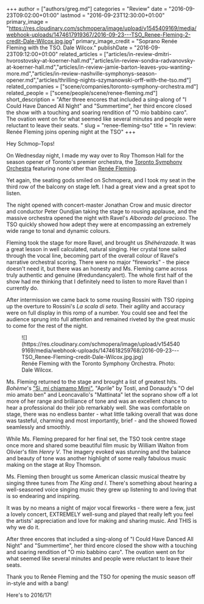 +++
author = ["authors/greg.md"]
categories = "Review"
date = "2016-09-23T09:02:00+01:00"
lastmod = "2016-09-23T12:30:00+01:00"
primary_image = "https://res.cloudinary.com/schmopera/image/upload/v1545409169/media/webhook-uploads/1474617919367/2016-09-23---TSO_Renee-Fleming-2-credit-Dale-Wilcox.jpg.jpg"
primary_image_credit = "Soprano Renée Fleming with the TSO. Dale Wilcox."
publishDate = "2016-09-23T09:12:00+01:00"
related_articles = ["articles/in-review-dmitri-hvorostovsky-at-koerner-hall.md","articles/in-review-sondra-radvanovsky-at-koerner-hall.md","articles/in-review-jamie-barton-leaves-you-wanting-more.md","articles/in-review-nashville-symphonys-season-opener.md","articles/thrilling-nights-szymanowski-orff-with-the-tso.md"]
related_companies = ["scene/companies/toronto-symphony-orchestra.md"]
related_people = ["scene/people/scene/renee-fleming.md"]
short_description = "After three encores that included a sing-along of &quot;I Could Have Danced All Night&quot; and &quot;Summertime&quot;, her third encore closed the show with a touching and soaring rendition of &quot;O mio babbino caro&quot;. The ovation went on for what seemed like several minutes and people were reluctant to leave their seats. "
slug = "renee-fleming-tso"
title = "In review: Renée Fleming joins opening night at the TSO"
+++

Hey Schmop-Tops!

On Wednesday night, I made my way over to Roy Thomson Hall for the season opener of Toronto's premier orchestra, the [Toronto Symphony Orchestra](/scene/companies/toronto-symphony-orchestra/) featuring none other than [Renée Fleming](/scene/people/renee-fleming/). 

Yet again, the seating gods smiled on Schmopera, and I took my seat in the third row of the balcony on stage left. I had a great view and a great spot to listen. 

The night opened with concert-master Jonathan Crow and music director and conductor Peter Oundjian taking the stage to rousing applause, and the massive orchestra opened the night with Ravel's *Alborado del gracioso*. The TSO quickly showed how adept they were at encompassing an extremely wide range to tonal and dynamic colours. 

Fleming took the stage for more Ravel, and brought us *Shéhérazade*. It was a great lesson in well calculated, natural singing. Her crystal tone sailed through the vocal line, becoming part of the overall colour of Ravel's narrative orchestral scoring. There were no major "fireworks" - the piece doesn't need it, but there was an honesty and Ms. Fleming came across truly authentic and genuine (#redundancyalert). The whole first half of the show had me thinking that I definitely need to listen to more Ravel than I currently do. 

After intermission we came back to some rousing Rossini with TSO ripping up the overture to Rossini's *La scala di seta*. Their agility and accuracy were on full display in this romp of a number. You could see and feel the audience sprung into full attention and remained riveted by the great music to come for the rest of the night. 

<figure data-type="image">
![](https://res.cloudinary.com/schmopera/image/upload/v1545409169/media/webhook-uploads/1474618259768/2016-09-23---TSO_Renee-Fleming-credit-Dale-Wilcox.jpg.jpg)
<figcaption>Renée Fleming with the Toronto Symphony Orchestra. Photo: Dale Wilcox.</figcaption>
</figure>

Ms. Fleming returned to the stage and brought a list of greatest hits. *Bohème*'s ["Si, mi chiamamo Mimì"](http://store.schmopera.com/products/they-call-me-mimi-womens-t-shirt), "Aprile" by Tosti, and Donaudy's "O del mio amato ben" and Leoncavallo's "Mattinata" let the soprano show off a lot more of her range and brilliance of tone and was an excellent chance to hear a professional do their job remarkably well. She was comfortable on stage, there was no endless banter - what little talking overall that was done was tasteful, charming and most importantly, brief - and the showed flowed seamlessly and smoothly. 

While Ms. Fleming prepared for her final set, the TSO took centre stage once more and shared some beautiful film music by William Walton from Olivier's film *Henry V*. The imagery evoked was stunning and the balance and beauty of tone was another highlight of some really fabulous music making on the stage at Roy Thomson. 

Ms. Fleming then brought us some American classic musical theatre by singing three tunes from *The King and I*. There's something about hearing a well-seasoned voice singing music they grew up listening to and loving that is so endearing and inspiring. 

It was by no means a night of major vocal fireworks - there were a few, just a lovely concert, EXTREMELY well-sung and played that really left you feel the artists' appreciation and love for making and sharing music. And THIS is why we do it. 

After three encores that included a sing-along of "I Could Have Danced All Night" and "Summertime", her third encore closed the show with a touching and soaring rendition of "O mio babbino caro". The ovation went on for what seemed like several minutes and people were reluctant to leave their seats. 

Thank you to Renée Fleming and the TSO for opening the music season off in-style and with a bang! 

Here's to 2016/17! 
